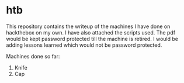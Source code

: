 # htb
This repository contains the writeup of the machines I have done on hackthebox on my own. I have also attached the scripts used.
The pdf would be kept password protected till the machine is retired. I would be adding lessons learned which would not be password protected.

Machines done so far:
<ol>
<li>Knife</li>
<li>Cap</li>
</ol>
